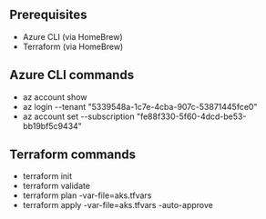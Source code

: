 
## Prerequisites
- Azure CLI (via HomeBrew)
- Terraform (via HomeBrew)

## Azure CLI commands
- az account show
- az login --tenant "5339548a-1c7e-4cba-907c-53871445fce0"
- az account set --subscription "fe88f330-5f60-4dcd-be53-bb19bf5c9434"

## Terraform commands
- terraform init
- terraform validate
- terraform plan -var-file=aks.tfvars
- terraform apply -var-file=aks.tfvars -auto-approve

